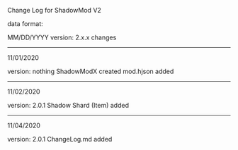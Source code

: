 Change Log for ShadowMod V2

data format:

MM/DD/YYYY
version: 2.x.x
changes

-----------------

11/01/2020

version: nothing
ShadowModX created
mod.hjson added

------------------

11/02/2020

version: 2.0.1
Shadow Shard (Item) added

------------------

11/04/2020

version: 2.0.1
ChangeLog.md added
